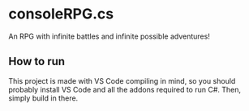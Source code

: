 # consoleRPG.cs
An RPG with infinite battles and infinite possible adventures!

## How to run
This project is made with VS Code compiling in mind, so you should probably install VS Code and all the addons required to run C#. Then, simply build in there.
